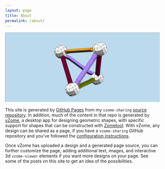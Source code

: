 ```yaml
---
layout: page
title: About
permalink: /about/
---
```


![vZome logo](/assets/vZomeLogo.svg)

This site is generated by [GitHub Pages][pages] from my `vzome-sharing` [source repository][source].
In addition, much of the content in that repo is generated by [vZome][vzome], a desktop app
for designing geometric shapes, with specific support for shapes that can be constructed with
[Zometool][zometool].  With vZome, any design can be shared as a page, if you have a `vzome-sharing`
GitHub repository and you've followed the [configuration instructions][help].

Once vZome has uploaded a design and a generated page source, you can further customize
the page, adding additional text, images, and interactive 3d `vzome-viewer` elements if you want
more designs on your page.  See some of the posts on this site to get an idea of the possibilities.

[pages]: https://pages.github.com/
[source]: https://github.com/vorth/vzome-sharing/
[vzome]: https://vzome.com/
[zometool]: https://zometool.com
[help]: https://vzome.github.io/vzome/sharing.html
